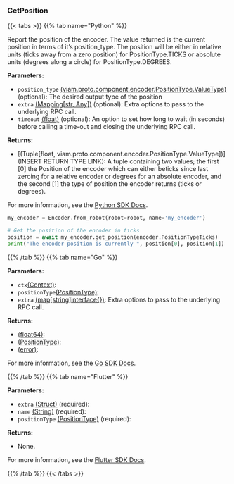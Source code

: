 ### GetPosition

{{< tabs >}}
{{% tab name="Python" %}}

Report the position of the encoder. The value returned is the current position in terms of it’s position_type. The position will be either in relative units (ticks away from a zero position) for PositionType.TICKS or absolute units (degrees along a circle) for PositionType.DEGREES.

**Parameters:**

- `position_type` [(viam.proto.component.encoder.PositionType.ValueType)](<INSERT PARAM TYPE LINK>) (optional): The desired output type of the position
- `extra` [(Mapping[str, Any])](<INSERT PARAM TYPE LINK>) (optional): Extra options to pass to the underlying RPC call.
- `timeout` [(float)](<INSERT PARAM TYPE LINK>) (optional): An option to set how long to wait (in seconds) before calling a time-out and closing the underlying RPC call.

**Returns:**

- [(Tuple[float, viam.proto.component.encoder.PositionType.ValueType])](INSERT RETURN TYPE LINK):  A tuple containing two values; the first [0] the Position of the encoder which can either beticks since last zeroing for a relative encoder or degrees for an absolute encoder, and the second [1] the type of position the encoder returns (ticks or degrees).   

For more information, see the [Python SDK Docs](https://python.viam.dev/autoapi/viam/components/encoder/client/index.html#viam.components.encoder.client.EncoderClient.get_position).

``` python {class="line-numbers linkable-line-numbers"}
my_encoder = Encoder.from_robot(robot=robot, name='my_encoder')

# Get the position of the encoder in ticks
position = await my_encoder.get_position(encoder.PositionTypeTicks)
print("The encoder position is currently ", position[0], position[1])
```

{{% /tab %}}
{{% tab name="Go" %}}

**Parameters:**

- `ctx`[(Context)](https://pkg.go.dev/context#Context):
- `positionType`[(PositionType)](https://pkg.go.dev#PositionType):
- `extra` [(map[string]interface\{\})](https://go.dev/blog/maps): Extra options to pass to the underlying RPC call.

**Returns:**

- [(float64)](https://pkg.go.dev/builtin#float64):
- [(PositionType)](https://pkg.go.dev#PositionType):
- [(error)](https://pkg.go.dev/builtin#error):

For more information, see the [Go SDK Docs](https://pkg.go.dev/go.viam.com/rdk/components/encoder#Encoder).

{{% /tab %}}
{{% tab name="Flutter" %}}

**Parameters:**

- `extra` [(Struct)](<INSERT PARAM TYPE LINK>) (required):
- `name` [(String)](https://api.flutter.dev/flutter/dart-core/String-class.html) (required):
- `positionType` [(PositionType)](https://flutter.viam.dev/viam_protos.component.encoder/PositionType-class.html) (required):

**Returns:**

- None.

For more information, see the [Flutter SDK Docs](https://flutter.viam.dev/viam_protos.component.encoder/EncoderServiceClient/getPosition.html).

{{% /tab %}}
{{< /tabs >}}
